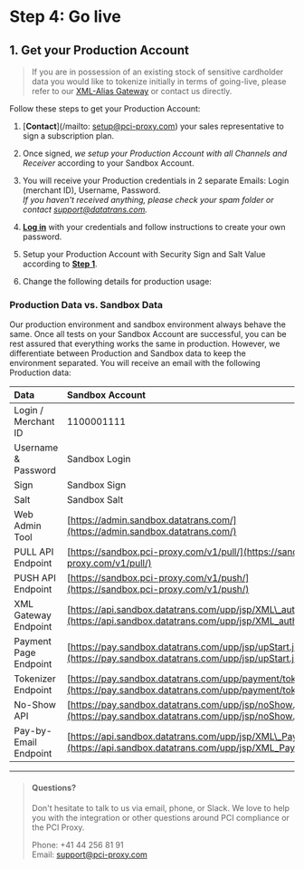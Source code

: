 # Step 4: Go live

## 1. Get your Production Account

> If you are in possession of an existing stock of sensitive cardholder data you would like to tokenize initially in terms of going-live, please refer to our [XML-Alias Gateway](https://docs.pci-proxy.com/xml_alias_gateway.html) or contact us directly.

Follow these steps to get your Production Account:

1. [**Contact**](/mailto: setup@pci-proxy.com) your sales representative to sign a subscription plan.

2. Once signed, _we setup your Production Account with all Channels and Receiver_ according to your Sandbox Account.

3. You will receive your Production credentials in 2 separate Emails: Login \(merchant ID\), Username, Password.  
   _If you haven't received anything, please check your spam folder or contact support@datatrans.com._

4. [**Log in**](https://pilot.datatrans.biz/) with your credentials and follow instructions to create your own password.

5. Setup your Production Account with Security Sign and Salt Value according to [**Step 1**](/step-1-signup-and-setup.md).

1. Change the following details for production usage:

### Production Data vs. Sandbox Data

Our production environment and sandbox environment always behave the same. Once all tests on your Sandbox Account are successful, you can be rest assured that everything works the same in production. However, we differentiate between Production and Sandbox data to keep the environment separated. You will receive an email with the following Production data:

| Data | Sandbox Account |
| :--- | :--- |
| Login / Merchant ID | 1100001111 |
| Username & Password | Sandbox Login |
| Sign | Sandbox Sign |
| Salt | Sandbox Salt |
| Web Admin Tool | [https://admin.sandbox.datatrans.com/](https://admin.sandbox.datatrans.com/) |
| PULL API Endpoint | [https://sandbox.pci-proxy.com/v1/pull/](https://sandbox.pci-proxy.com/v1/pull/) |
| PUSH API Endpoint | [https://sandbox.pci-proxy.com/v1/push/](https://sandbox.pci-proxy.com/v1/push/) |
| XML Gateway Endpoint | [https://api.sandbox.datatrans.com/upp/jsp/XML\_authorize.jsp](https://api.sandbox.datatrans.com/upp/jsp/XML_authorize.jsp) |
| Payment Page Endpoint | [https://pay.sandbox.datatrans.com/upp/jsp/upStart.jsp](https://pay.sandbox.datatrans.com/upp/jsp/upStart.jsp) |
| Tokenizer Endpoint | [https://pay.sandbox.datatrans.com/upp/payment/tokenize](https://pay.sandbox.datatrans.com/upp/payment/tokenize) |
| No-Show API | [https://pay.sandbox.datatrans.com/upp/jsp/noShow.jsp](https://pay.sandbox.datatrans.com/upp/jsp/noShow.jsp) |
| Pay-by-Email Endpoint | [https://api.sandbox.datatrans.com/upp/jsp/XML\_PayByEmail](https://api.sandbox.datatrans.com/upp/jsp/XML_PayByEmail) |

---

> #### Questions?
>
> Don't hesitate to talk to us via email, phone, or Slack. We love to help you with the integration or other questions around PCI compliance or the PCI Proxy.
>
> Phone: +41 44 256 81 91  
> Email: [support@pci-proxy.com](/mailto:support@pci-proxy.com)



